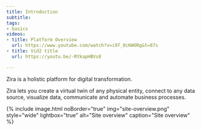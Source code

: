 ```yaml
---
title: Introduction
subtitle: 
tags:
- basics
videos:
- title: Platform Overview
  url: https://www.youtube.com/watch?v=i97_8cKWORg&t=87s
- title: Vid2 title
  url: https://youtu.be/-RYkapHBVs8

---
```

Zira is a holistic platform for digital transformation. 

Zira lets you create a virtual twin of any physical entity, connect to any data source, visualize data, communicate and automate business processes.

{% include image.html noBorder="true" img="site-overview.png" style="wide" lightbox="true" alt="Site overview" caption="Site overview" %}